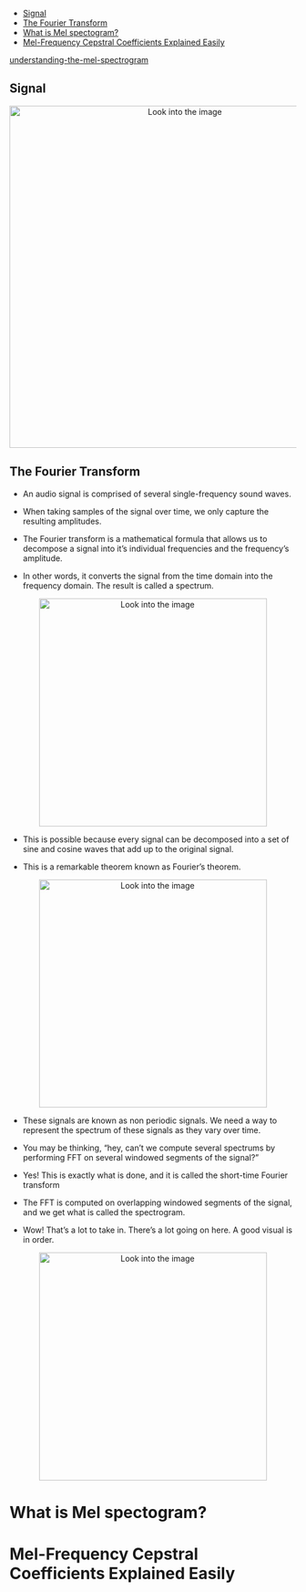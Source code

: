 <!--ts-->
   * [Signal](#signal)
   * [The Fourier Transform](#the-fourier-transform)
* [What is Mel spectogram?](#what-is-mel-spectogram)
* [Mel-Frequency Cepstral Coefficients Explained Easily](#mel-frequency-cepstral-coefficients-explained-easily)

<!-- Created by https://github.com/ekalinin/github-markdown-toc -->
<!-- Added by: gil_diy, at: Sat 01 Apr 2023 03:02:59 PM IDT -->

<!--te-->



[understanding-the-mel-spectrogram](https://medium.com/analytics-vidhya/understanding-the-mel-spectrogram-fca2afa2ce53)


## Signal

<p align="center">
  <img width="600" src="/home/gil_diy/customized-workspace/Ubuntu/useful-resources/images/audio/Signal.png" title="Look into the image">
</p>


## The Fourier Transform

* An audio signal is comprised of several single-frequency sound waves.

* When taking samples of the signal over time, we only capture the resulting amplitudes. 

* The Fourier transform is a mathematical formula that allows us to decompose a signal into it’s individual frequencies and the frequency’s amplitude. 

* In other words, it converts the signal from the time domain into the frequency domain. The result is called a spectrum.

<p align="center">
  <img width="400" src="/home/gil_diy/customized-workspace/Ubuntu/useful-resources/images/audio/fourier_transform.jpg" title="Look into the image">
</p>


* This is possible because every signal can be decomposed into a set of sine and cosine waves that add up to the original signal. 

* This is a remarkable theorem known as Fourier’s theorem.


<p align="center">
  <img width="400" src="/home/gil_diy/customized-workspace/Ubuntu/useful-resources/images/audio/Spectogram.png" title="Look into the image">
</p>


* These signals are known as non periodic signals. We need a way to represent the spectrum of these signals as they vary over time.
* You may be thinking, “hey, can’t we compute several spectrums by performing FFT on several windowed segments of the signal?” 
* Yes! This is exactly what is done, and it is called the short-time Fourier transform

* The FFT is computed on overlapping windowed segments of the signal, and we get what is called the spectrogram.
* Wow! That’s a lot to take in. There’s a lot going on here. A good visual is in order.


<p align="center">
  <img width="400" src="/home/gil_diy/customized-workspace/Ubuntu/useful-resources/images/audio/short_time_Fourier_transform.jpg" title="Look into the image">
</p>


# What is Mel spectogram?




# Mel-Frequency Cepstral Coefficients Explained Easily